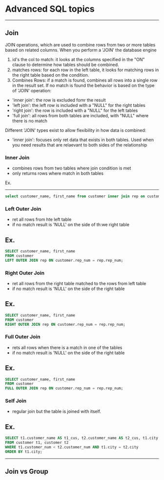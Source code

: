 # Advanced SQL topics

---

## Join

JOIN operations, which are used to combine rows from two or more tables based on related columns. When you perform a 'JOIN' the database engine
1. id's the col to match: it looks at the columns specified in the "ON" clause to determine how tables should be combined.
2. matches rows: for each row in the left table, it looks for matching rows in the right table based on the condition.
3. Combines Rows: if a match is found, combines all rows into a single row in the result set. If no match is found the behavior is based on the type of 'JOIN' operation:
- 'inner join': the row is excluded fomr the result
- 'left join': the left row is included with a "NULL" for the right tables
- 'right join': the row is included with a "NULL" for the left tables
- 'full join': all rows from both tables are included, with "NULL" where there is no match

Different 'JOIN' types exist to allow flexibility in how data is combined:

- 'inner join': focuses only ret data that exists in both tables. Used when you need results that are relaevant to both sides of the relationship

### Inner Join

- combines rows from two tables where join condition is met
- only returns rows where match in both tables

Ex.

---

```SQL
select customer_name, first_name from customer inner join rep on customer.rep_num = rep.rep_num;
```

### Left Outer Join

- ret all rows from hte left table
- if no match result is 'NULL' on the side of th:we right table

Ex.
---

```SQL
SELECT customer_name, first_name
FROM customer
LEFT OUTER JOIN rep ON customer.rep_num = rep.rep_num;
```

### Right Outer Join
- ret all rows from the right table matched to the rows from left table
- if no match result is 'NULL' on the side of the right table

Ex.
---
```SQL
SELECT customer_name, first_name
FROM customer
RIGHT OUTER JOIN rep ON customer.rep_num = rep.rep_num;
```

### Full Outer Join
- rets all rows when there is a match in one of the tables
- if no match result is 'NULL' on the side of the right table

Ex.
---
```SQL
SELECT customer_name, first_name
FROM customer
FULL OUTER JOIN rep ON customer.rep_num = rep.rep_num;
```

### Self Join
- regular join but the table is joined with itself.

Ex.
---
```SQL
SELECT t1.customer_name AS t1_cus, t2.customer_name AS t2_cus, t1.city
FROM customer t1, customer t2
WHERE t1.customer_num < t2.customer_num AND t1.city = t2.city
ORDER BY t1.city;
```

---
## Join vs Group

